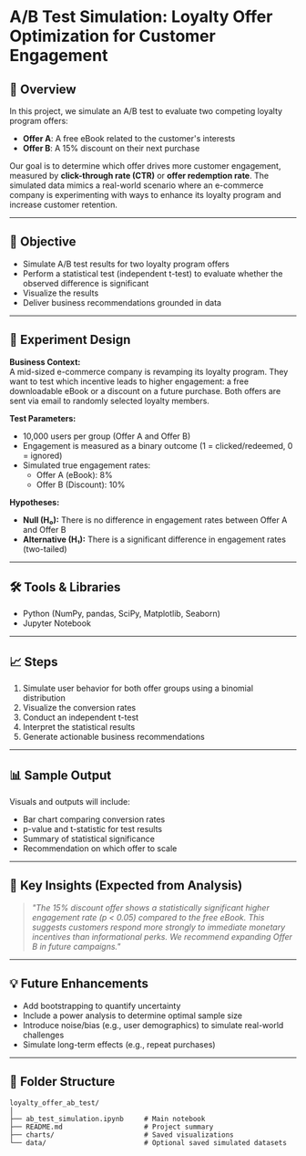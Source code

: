 
# A/B Test Simulation: Loyalty Offer Optimization for Customer Engagement

## 📖 Overview
In this project, we simulate an A/B test to evaluate two competing loyalty program offers:  
- **Offer A**: A free eBook related to the customer's interests  
- **Offer B**: A 15% discount on their next purchase  

Our goal is to determine which offer drives more customer engagement, measured by **click-through rate (CTR)** or **offer redemption rate**. The simulated data mimics a real-world scenario where an e-commerce company is experimenting with ways to enhance its loyalty program and increase customer retention.

---

## 🎯 Objective
- Simulate A/B test results for two loyalty program offers  
- Perform a statistical test (independent t-test) to evaluate whether the observed difference is significant  
- Visualize the results  
- Deliver business recommendations grounded in data  

---

## 🧪 Experiment Design

**Business Context:**  
A mid-sized e-commerce company is revamping its loyalty program. They want to test which incentive leads to higher engagement: a free downloadable eBook or a discount on a future purchase. Both offers are sent via email to randomly selected loyalty members.

**Test Parameters:**
- 10,000 users per group (Offer A and Offer B)
- Engagement is measured as a binary outcome (1 = clicked/redeemed, 0 = ignored)
- Simulated true engagement rates:  
  - Offer A (eBook): 8%  
  - Offer B (Discount): 10%

**Hypotheses:**
- **Null (H₀):** There is no difference in engagement rates between Offer A and Offer B  
- **Alternative (H₁):** There is a significant difference in engagement rates (two-tailed)

---

## 🛠️ Tools & Libraries
- Python (NumPy, pandas, SciPy, Matplotlib, Seaborn)
- Jupyter Notebook

---

## 📈 Steps
1. Simulate user behavior for both offer groups using a binomial distribution
2. Visualize the conversion rates
3. Conduct an independent t-test
4. Interpret the statistical results
5. Generate actionable business recommendations

---

## 📊 Sample Output  
Visuals and outputs will include:
- Bar chart comparing conversion rates
- p-value and t-statistic for test results
- Summary of statistical significance
- Recommendation on which offer to scale

---

## 📌 Key Insights (Expected from Analysis)
> *"The 15% discount offer shows a statistically significant higher engagement rate (p < 0.05) compared to the free eBook. This suggests customers respond more strongly to immediate monetary incentives than informational perks. We recommend expanding Offer B in future campaigns."*

---

## 💡 Future Enhancements
- Add bootstrapping to quantify uncertainty
- Include a power analysis to determine optimal sample size
- Introduce noise/bias (e.g., user demographics) to simulate real-world challenges
- Simulate long-term effects (e.g., repeat purchases)

---

## 📁 Folder Structure
```
loyalty_offer_ab_test/
│
├── ab_test_simulation.ipynb     # Main notebook
├── README.md                    # Project summary
├── charts/                      # Saved visualizations
└── data/                        # Optional saved simulated datasets
```
